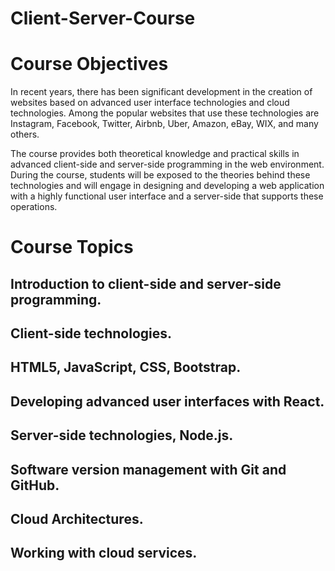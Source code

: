 # Client-Server-Course


# Course Objectives
In recent years, there has been significant development in the creation of websites based on advanced user interface technologies and cloud technologies. Among the popular websites that use these technologies are Instagram, Facebook, Twitter, Airbnb, Uber, Amazon, eBay, WIX, and many others.

The course provides both theoretical knowledge and practical skills in advanced client-side and server-side programming in the web environment. During the course, students will be exposed to the theories behind these technologies and will engage in designing and developing a web application with a highly functional user interface and a server-side that supports these operations.

# Course Topics
## Introduction to client-side and server-side programming.
## Client-side technologies.
## HTML5, JavaScript, CSS, Bootstrap.
## Developing advanced user interfaces with React.
## Server-side technologies, Node.js.
## Software version management with Git and GitHub.
## Cloud Architectures.
## Working with cloud services.

